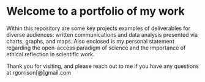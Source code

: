 # Welcome to a portfolio of my work

Within this repository are some key projects examples of deliverables for diverse audiences: written communications and data analysis presented via charts, graphs, and maps. Also enclosed is my personal statement regarding the open-access paradigm of science and the importance of ethical reflection in scientific work. 

Thank you for visiting, and please reach out to me if you have any questions at rgorrison[@]gmail.com
